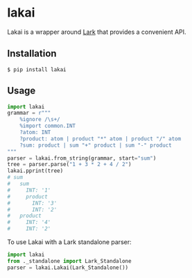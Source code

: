 # lakai

Lakai is a wrapper around [Lark][] that provides a convenient API.

  [Lark]: https://github.com/lark-parser/lark

## Installation

    $ pip install lakai

## Usage

```py
import lakai
grammar = r"""
    %ignore /\s+/
    %import common.INT
    ?atom: INT
    ?product: atom | product "*" atom | product "/" atom
    ?sum: product | sum "+" product | sum "-" product
"""
parser = lakai.from_string(grammar, start="sum")
tree = parser.parse("1 + 3 * 2 + 4 / 2")
lakai.pprint(tree)
# sum
#   sum
#     INT: '1'
#     product
#       INT: '3'
#       INT: '2'
#   product
#     INT: '4'
#     INT: '2'
```

To use Lakai with a Lark standalone parser:

```py
import lakai
from ._standalone import Lark_Standalone
parser = lakai.Lakai(Lark_Standalone())
```
